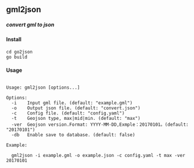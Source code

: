 ## gml2json ##
##### convert gml to json #####

#### Install ####
```shell
cd go2json
go build
```

#### Usage ####
```shell

Usage: gml2json [options...]

Options:
  -i    Input gml file. (default: "example.gml")
  -o    Output json file. (default: "convert.json")
  -c    Config file. (default: "config.yaml")
  -t    Geojson type, max|mid|min. (default: "max")
  -ver  Geojson version.Format: YYYY-MM-DD,Exmple：20170101。(default: "20170101")
  -db   Enable save to database. (default: false)

Example:

  gml2json -i example.gml -o example.json -c config.yaml -t max -ver 20170101

```
